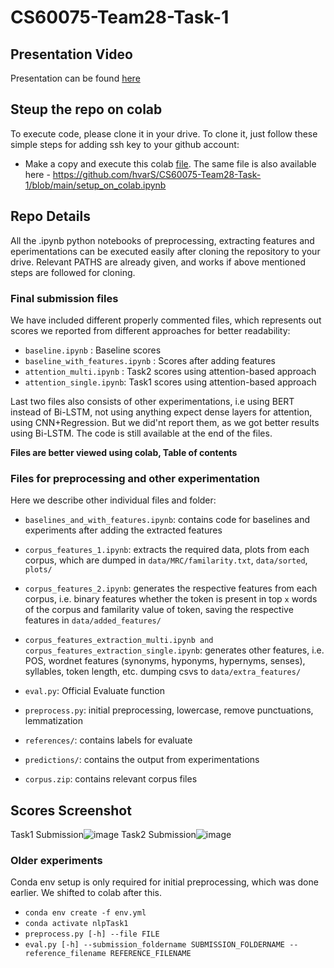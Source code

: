 # CS60075-Team28-Task-1

## Presentation Video
Presentation can be found [here](https://drive.google.com/file/d/1vKABOiaYSVp2Cznagl5QUE5Xp9pWhhoF/view?usp=sharing)

## Steup the repo on colab
To execute code, please clone it in your drive. To clone it, just follow these simple steps for adding ssh key to your github account:
* Make a copy and execute this colab [file](https://colab.research.google.com/drive/13XQR16ltagN0QYB2u8yxc66d7yV2U10f?usp=sharing). The same file is also available here - https://github.com/hvarS/CS60075-Team28-Task-1/blob/main/setup_on_colab.ipynb 

## Repo Details
All the .ipynb python notebooks of preprocessing, extracting features and eperimentations can be executed easily after cloning the repository to your drive. Relevant PATHS are already given, and works if above mentioned steps are followed for cloning. 

### Final submission files
We have included different properly commented files, which represents out scores we reported from different approaches for better readability:
* `baseline.ipynb` : Baseline scores
* `baseline_with_features.ipynb` : Scores after adding features
* `attention_multi.ipynb` : Task2 scores using attention-based approach
* `attention_single.ipynb`: Task1 scores using attention-based approach

Last two files also consists of other experimentations, i.e using BERT instead of Bi-LSTM, not using anything expect dense layers for attention, using CNN+Regression. But we did'nt report them, as we got better results using Bi-LSTM. The code is still available at the end of the files.

**Files are better viewed using colab, Table of contents**

### Files for preprocessing and other experimentation 
Here we describe other individual files and folder:

* `baselines_and_with_features.ipynb`: contains code for baselines and experiments after adding the extracted features
* `corpus_features_1.ipynb`: extracts the required data, plots from each corpus, which are dumped in `data/MRC/familarity.txt`, `data/sorted`, `plots/`
* `corpus_features_2.ipynb`: generates the respective features from each corpus, i.e. binary features whether the token is present in top `x` words of the corpus and familarity value of token, saving the respective features in `data/added_features/`
* `corpus_features_extraction_multi.ipynb and corpus_features_extraction_single.ipynb`: generates other features, i.e. POS, wordnet features (synonyms, hyponyms, hypernyms, senses), syllables, token length, etc. dumping csvs to `data/extra_features/`
* `eval.py`: Official Evaluate function
* `preprocess.py`: initial preprocessing, lowercase, remove punctuations, lemmatization

* `references/`: contains labels for evaluate
* `predictions/`: contains the output from experimentations
* `corpus.zip`: contains relevant corpus files

## Scores Screenshot
Task1 Submission![image](https://user-images.githubusercontent.com/43145576/114409836-7b571080-9bc8-11eb-9581-750f32e48a03.png)
Task2 Submission![image](https://user-images.githubusercontent.com/43145576/114409984-9cb7fc80-9bc8-11eb-8a50-b3f42069f6f2.png)

### Older experiments
Conda env setup is only required for initial preprocessing, which was done earlier. We shifted to colab after this. 
* `conda env create -f env.yml`
* `conda activate nlpTask1`
* `preprocess.py [-h] --file FILE`
* `eval.py [-h] --submission_foldername SUBMISSION_FOLDERNAME --reference_filename REFERENCE_FILENAME`

